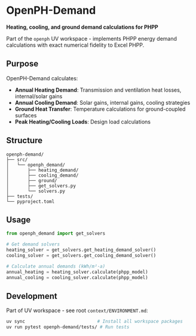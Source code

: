 # OpenPH-Demand

**Heating, cooling, and ground demand calculations for PHPP**

Part of the `openph` UV workspace - implements PHPP energy demand calculations with exact numerical fidelity to Excel PHPP.

## Purpose

OpenPH-Demand calculates:
- **Annual Heating Demand**: Transmission and ventilation heat losses, internal/solar gains
- **Annual Cooling Demand**: Solar gains, internal gains, cooling strategies
- **Ground Heat Transfer**: Temperature calculations for ground-coupled surfaces
- **Peak Heating/Cooling Loads**: Design load calculations

## Structure

```
openph-demand/
├── src/
│   └── openph_demand/
│       ├── heating_demand/
│       ├── cooling_demand/
│       ├── ground/
│       ├── get_solvers.py
│       └── solvers.py
├── tests/
└── pyproject.toml
```

## Usage

```python
from openph_demand import get_solvers

# Get demand solvers
heating_solver = get_solvers.get_heating_demand_solver()
cooling_solver = get_solvers.get_cooling_demand_solver()

# Calculate annual demands (kWh/m²·a)
annual_heating = heating_solver.calculate(phpp_model)
annual_cooling = cooling_solver.calculate(phpp_model)
```

## Development

Part of UV workspace - see root `context/ENVIRONMENT.md`:
```bash
uv sync                           # Install all workspace packages
uv run pytest openph-demand/tests/ # Run tests
```